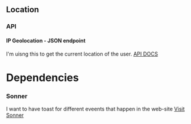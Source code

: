 ## Location 

### API
#### IP Geolocation - JSON endpoint
I'm uisng this to get the current location of the user.
[API DOCS](https://ip-api.com/docs/api:json)

# Dependencies

### Sonner
I want to have toast for different eveents that happen in the web-site
[Visit Sonner](https://sonner.emilkowal.ski/)